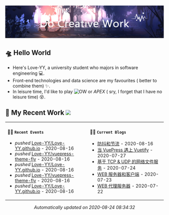 <!-- insert background image -->
![avatar](https://raw.githubusercontent.com/Love-YY/Love-YY/master/src/background.png)

<!-- main intruction -->
## 🛸 Hello World
- Here's Love-YY, a university student who majors in software engineering 💻. 
- Front-end technologies and data science are my favourites ( better to combine them) ✨.
- In leisure time, I'd like to play ![OW](https://blz.nosdn.127.net/1/overwatch/images/common/overwatch.ico) or *APEX* ( sry, I forget that I have no leisure time) 😵.
## 🌈 My Recent Work  <img src="https://media.giphy.com/media/mGcNjsfWAjY5AEZNw6/giphy.gif" width="40">

<table>
<tr>
<td valign="top" width="500 px">

#### 🚴‍♀️ `Recent Events`

<!-- event starts -->
* *pushed* <a href=https://github.com/Love-YY/Love-YY.github.io/commits/718e444cd0733206fff342a5b8c1d983f1532fca target='_blank'>Love-YY/Love-YY.github.io</a> - 2020-08-16
* *pushed* <a href=https://github.com/Love-YY/vuepress-theme-fly/commits/10ba7ffd39f54948bf3bd4422922f0ac87eb8a8a target='_blank'>Love-YY/vuepress-theme-fly</a> - 2020-08-16
* *pushed* <a href=https://github.com/Love-YY/Love-YY.github.io/commits/63426b685d8e2ab512967e60cd84f5fa591fb79b target='_blank'>Love-YY/Love-YY.github.io</a> - 2020-08-16
* *pushed* <a href=https://github.com/Love-YY/vuepress-theme-fly/commits/f468726501e271f23581513c3333235bee872785 target='_blank'>Love-YY/vuepress-theme-fly</a> - 2020-08-16
* *pushed* <a href=https://github.com/Love-YY/Love-YY.github.io/commits/88587500b1a05624d4d146734c0421923ce320af target='_blank'>Love-YY/Love-YY.github.io</a> - 2020-08-16
<!-- event ends -->
</td>
<td valign="top" width="500 px">

#### 🏄‍♂️ `Current Blogs`

<!-- blog starts -->
* <a href=https://www.flynoodle.xyz/views/frontend/%E9%98%B2%E6%8A%96%E5%92%8C%E8%8A%82%E6%B5%81.html target='_blank'> 防抖和节流</a> - 2020-08-16
* <a href=https://www.flynoodle.xyz/views/blog/%E5%BD%93VuePress%E9%81%87%E4%B8%8AVuetify.html target='_blank'> 当 VuePress 遇上 Vuetify</a> - 2020-07-27
* <a href=https://www.flynoodle.xyz/views/network/%E5%9F%BA%E4%BA%8ETCP&UDP%E7%9A%84%E7%BD%91%E7%BB%9C%E6%96%87%E4%BB%B6%E6%9C%8D%E5%8A%A1.html target='_blank'> 基于 TCP & UDP 的网络文件服务</a> - 2020-07-24
* <a href=https://www.flynoodle.xyz/views/network/WEB%E6%9C%8D%E5%8A%A1%E5%99%A8%E5%92%8C%E5%AE%A2%E6%88%B7%E7%AB%AF.html target='_blank'> WEB 服务器和客户端</a> - 2020-07-23
* <a href=https://www.flynoodle.xyz/views/network/WEB%E4%BB%A3%E7%90%86%E6%9C%8D%E5%8A%A1%E5%99%A8.html target='_blank'> WEB 代理服务器</a> - 2020-07-22
<!-- blog ends -->
</td>
</tr>
</table>

<p align="center">
<i>
<!-- time starts -->
Automatically updated on 2020-08-24 08:34:32
<!-- time ends -->
</i>
</p>
